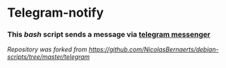 # Telegram-notify

### This _bash_ script sends a message via [telegram messenger](https://telegram.org/)

_Repository was forked from https://github.com/NicolasBernaerts/debian-scripts/tree/master/telegram_


